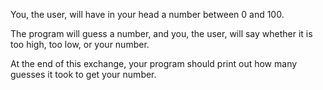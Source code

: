 



You, the user, will have in your head a number between 0 and 100. 

The program will guess a number, and you, the user, will say whether it is too high, too low, or your number.

At the end of this exchange, your program should print out how many guesses it took to get your number.





